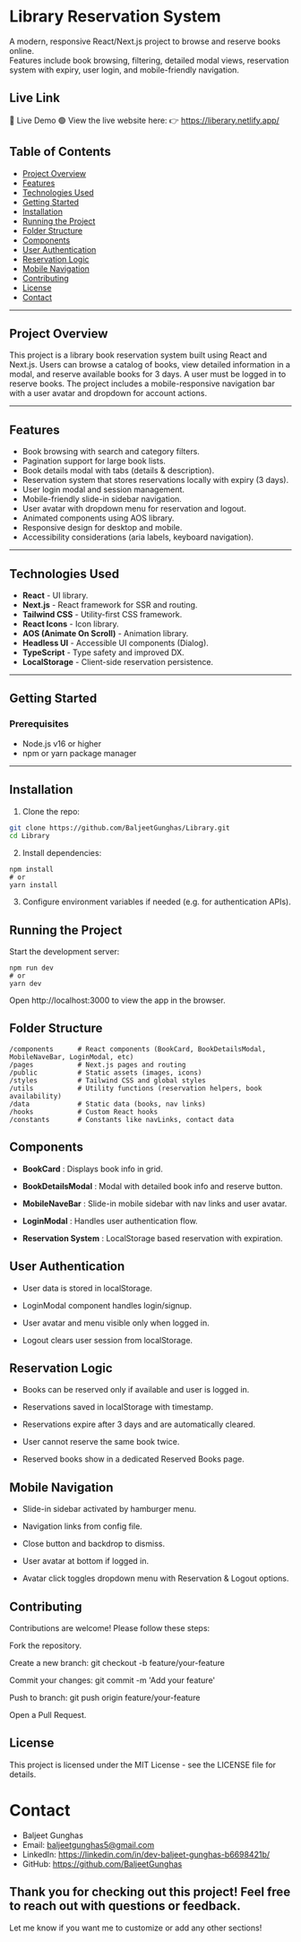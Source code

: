 # Library Reservation System

A modern, responsive React/Next.js project to browse and reserve books online.  
Features include book browsing, filtering, detailed modal views, reservation system with expiry, user login, and mobile-friendly navigation.


## Live Link 
🚀 Live Demo
🟢 View the live website here:
👉 https://liberary.netlify.app/


## Table of Contents

- [Project Overview](#project-overview)
- [Features](#features)
- [Technologies Used](#technologies-used)
- [Getting Started](#getting-started)
- [Installation](#installation)
- [Running the Project](#running-the-project)
- [Folder Structure](#folder-structure)
- [Components](#components)
- [User Authentication](#user-authentication)
- [Reservation Logic](#reservation-logic)
- [Mobile Navigation](#mobile-navigation)
- [Contributing](#contributing)
- [License](#license)
- [Contact](#contact)

---

## Project Overview

This project is a library book reservation system built using React and Next.js. Users can browse a catalog of books, view detailed information in a modal, and reserve available books for 3 days. A user must be logged in to reserve books. The project includes a mobile-responsive navigation bar with a user avatar and dropdown for account actions.

---

## Features

- Book browsing with search and category filters.
- Pagination support for large book lists.
- Book details modal with tabs (details & description).
- Reservation system that stores reservations locally with expiry (3 days).
- User login modal and session management.
- Mobile-friendly slide-in sidebar navigation.
- User avatar with dropdown menu for reservation and logout.
- Animated components using AOS library.
- Responsive design for desktop and mobile.
- Accessibility considerations (aria labels, keyboard navigation).

---

## Technologies Used

- **React** - UI library.
- **Next.js** - React framework for SSR and routing.
- **Tailwind CSS** - Utility-first CSS framework.
- **React Icons** - Icon library.
- **AOS (Animate On Scroll)** - Animation library.
- **Headless UI** - Accessible UI components (Dialog).
- **TypeScript** - Type safety and improved DX.
- **LocalStorage** - Client-side reservation persistence.

---

## Getting Started

### Prerequisites

- Node.js v16 or higher
- npm or yarn package manager

---

## Installation

1. Clone the repo:

```bash
git clone https://github.com/BaljeetGunghas/Library.git
cd Library
```

2. Install dependencies:
```
npm install
# or
yarn install
```
3. Configure environment variables if needed (e.g. for authentication APIs).

## Running the Project
Start the development server:
```
npm run dev
# or
yarn dev
```
Open http://localhost:3000 to view the app in the browser.

## Folder Structure
```
/components      # React components (BookCard, BookDetailsModal, MobileNaveBar, LoginModal, etc)
/pages           # Next.js pages and routing
/public          # Static assets (images, icons)
/styles          # Tailwind CSS and global styles
/utils           # Utility functions (reservation helpers, book availability)
/data            # Static data (books, nav links)
/hooks           # Custom React hooks
/constants       # Constants like navLinks, contact data
```

## Components

- **BookCard** : Displays book info in grid.

- **BookDetailsModal** : Modal with detailed book info and reserve button.

- **MobileNaveBar** : Slide-in mobile sidebar with nav links and user avatar.

- **LoginModal** : Handles user authentication flow.

- **Reservation System** : LocalStorage based reservation with expiration.


## User Authentication
- User data is stored in localStorage.

- LoginModal component handles login/signup.

- User avatar and menu visible only when logged in.

- Logout clears user session from localStorage.

## Reservation Logic
- Books can be reserved only if available and user is logged in.

- Reservations saved in localStorage with timestamp.

- Reservations expire after 3 days and are automatically cleared.

- User cannot reserve the same book twice.

- Reserved books show in a dedicated Reserved Books page.

## Mobile Navigation
- Slide-in sidebar activated by hamburger menu.

- Navigation links from config file.

- Close button and backdrop to dismiss.

- User avatar at bottom if logged in.

- Avatar click toggles dropdown menu with Reservation & Logout options.

## Contributing
Contributions are welcome!
Please follow these steps:

Fork the repository.

Create a new branch: git checkout -b feature/your-feature

Commit your changes: git commit -m 'Add your feature'

Push to branch: git push origin feature/your-feature

Open a Pull Request.

## License
This project is licensed under the MIT License - see the LICENSE file for details.

# Contact
- Baljeet Gunghas
- Email: baljeetgunghas5@gmail.com
- LinkedIn: https://linkedin.com/in/dev-baljeet-gunghas-b6698421b/
- GitHub: https://github.com/BaljeetGunghas

## Thank you for checking out this project! Feel free to reach out with questions or feedback.


Let me know if you want me to customize or add any other sections!